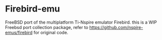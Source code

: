 # Firebird-emu
FreeBSD port of the multiplatform Ti-Nspire emulator Firebird.
this is a WIP Freebsd port collection package, refer to https://github.com/nspire-emus/firebird for original code.
